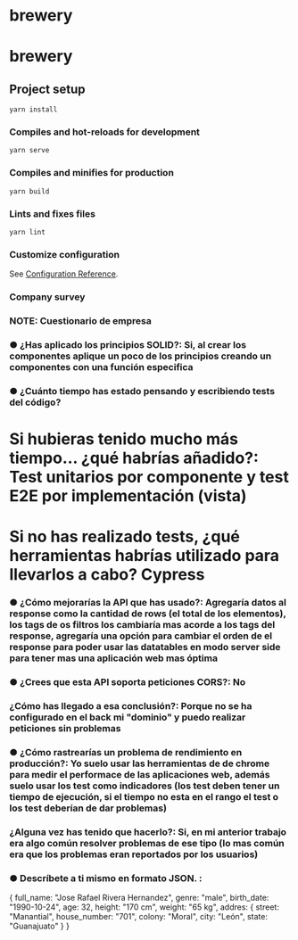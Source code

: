 # brewery
# brewery

## Project setup
```
yarn install
```

### Compiles and hot-reloads for development
```
yarn serve
```

### Compiles and minifies for production
```
yarn build
```

### Lints and fixes files
```
yarn lint
```

### Customize configuration
See [Configuration Reference](https://cli.vuejs.org/config/).

### Company survey
### NOTE: Cuestionario de empresa

### ● ¿Has aplicado los principios SOLID?: Si, al crear los componentes aplique un poco de los principios creando un componentes con una función especifica

### ● ¿Cuánto tiempo has estado pensando y escribiendo tests del código? 
# Si hubieras tenido mucho más tiempo... ¿qué habrías añadido?: Test unitarios por componente y test E2E por implementación (vista)
# Si no has realizado tests, ¿qué herramientas habrías utilizado para llevarlos a cabo? Cypress

### ● ¿Cómo mejorarías la API que has usado?: Agregaría datos al response como la cantidad de rows (el total de los elementos), los tags de os filtros los cambiaría mas acorde a los tags del response, agregaría una opción para cambiar el orden de el response para poder usar las datatables en modo server side para tener mas una aplicación web mas óptima

### ● ¿Crees que esta API soporta peticiones CORS?: No
### ¿Cómo has llegado a esa conclusión?: Porque no se ha configurado en el back mi "dominio" y puedo realizar peticiones sin problemas

### ● ¿Cómo rastrearías un problema de rendimiento en producción?: Yo suelo usar las herramientas de de chrome para medir el performace de las aplicaciones web, además suelo usar los test como indicadores (los test deben tener un tiempo de ejecución, si el tiempo no esta en el rango el test o los test deberían de dar problemas) 
### ¿Alguna vez has tenido que hacerlo?: Si, en mi anterior trabajo era algo común resolver problemas de ese tipo (lo mas común era que los problemas eran reportados por los usuarios)

### ● Descríbete a ti mismo en formato JSON. :
{
    full_name: "Jose Rafael Rivera Hernandez",
    genre: "male",
    birth_date: "1990-10-24",
    age: 32,
    height: "170 cm",
    weight: "65 kg",
    addres: {
        street: "Manantial",
        house_number: "701",
        colony: "Moral",
        city: "León",
        state: "Guanajuato"
    }
}
